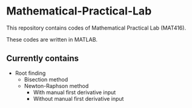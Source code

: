 # Mathematical-Practical-Lab

This repository contains codes of Mathematical Practical Lab (MAT416).

These codes are written in MATLAB.

## Currently contains

* Root finding
    * Bisection method
    * Newton-Raphson method
        * With manual first derivative input
        * Without manual first derivative input